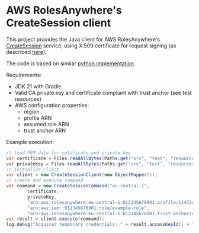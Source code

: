 # AWS RolesAnywhere's CreateSession client

This project provides the Java client for AWS RolesAnywhere's [CreateSession](https://docs.aws.amazon.com/rolesanywhere/latest/userguide/authentication-create-session.html) service, using X.509 certificate for request signing (as described [here](https://docs.aws.amazon.com/rolesanywhere/latest/userguide/authentication-sign-process.html)). 

The code is based on similar [python implementation](https://github.com/awslabs/iam-roles-anywhere-session).

Requirements:
- JDK 21 with Gradle
- Valid CA private key and certificate compliant with trust anchor (see test resources)
- AWS configuration properties:
  - region
  - profile ARN
  - assumed role ARN
  - trust anchor ARN

Example execution:
```java
// load PEM data for cetificate and private key
var certificate = Files.readAllBytes(Paths.get("src", "test", "resources", "rsa", "certificate.pem"));
var privateKey = Files.readAllBytes(Paths.get("src", "test", "resources", "rsa", "ca.key"));
// initialize client
var client = new CreateSessionClient(new ObjectMapper());
// create and execute command
var command = new CreateSessionCommand("eu-central-1",
        certificate,
        privateKey,
        "arn:aws:rolesanywhere:eu-central-1:012345678901:profile/11472cf9-8719-44a2-89ce-96003d8040ad",
        "arn:aws:iam::012345678901:role/example-role",
        "arn:aws:rolesanywhere:eu-central-1:012345678901:trust-anchor/e4473a77-6a14-42cc-ab7b-87ba65dc571b");
var result = client.execute(command);
log.debug("Acquired temporary credentials: " + result.accessKeyId() + ", " + result.secretAccessKey());
```